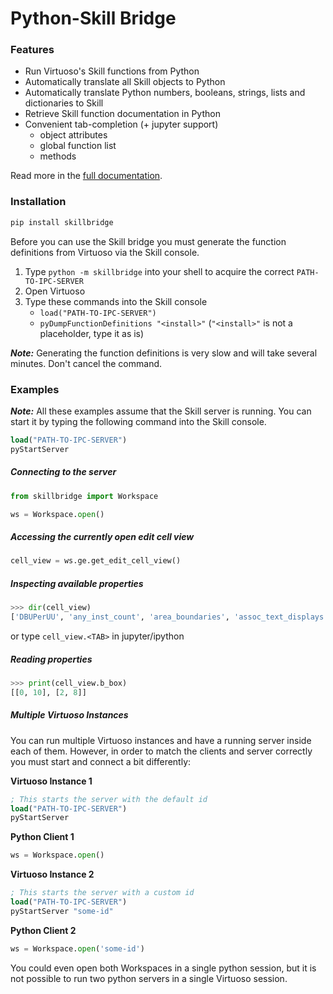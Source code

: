 # Python-Skill Bridge

### Features

- Run Virtuoso's Skill functions from Python
- Automatically translate all Skill objects to Python
- Automatically translate Python numbers, booleans, strings, lists and dictionaries to Skill
- Retrieve Skill function documentation in Python
- Convenient tab-completion (+ jupyter support)
  - object attributes
  - global function list
  - methods

Read more in the [full documentation](#).

### Installation

```bash
pip install skillbridge
```

Before you can use the Skill bridge you must generate the function definitions from
Virtuoso via the Skill console.

1. Type `python -m skillbridge` into your shell to acquire the correct `PATH-TO-IPC-SERVER`
2. Open Virtuoso
2. Type these commands into the Skill console
    - `load("PATH-TO-IPC-SERVER")`
    - `pyDumpFunctionDefinitions "<install>"` (`"<install>"` is not a placeholder, type it as is)

**_Note:_** Generating the function definitions is very slow and will take several
minutes. Don't cancel the command.

### Examples

**_Note:_** All these examples assume that the Skill server is running. You can
start it by typing the following command into the Skill console.

```lisp
load("PATH-TO-IPC-SERVER")
pyStartServer
```

##### Connecting to the server

```python
from skillbridge import Workspace

ws = Workspace.open()
```

##### Accessing the currently open edit cell view

```python
cell_view = ws.ge.get_edit_cell_view()
```

##### Inspecting available properties

```python
>>> dir(cell_view)
['DBUPerUU', 'any_inst_count', 'area_boundaries', 'assoc_text_displays', 'b_box', ...]
```

or type `cell_view.<TAB>` in jupyter/ipython

##### Reading properties

```python
>>> print(cell_view.b_box)
[[0, 10], [2, 8]]
```

##### Multiple Virtuoso Instances

You can run multiple Virtuoso instances and have a running server inside
each of them. However, in order to match the clients and server correctly
you must start and connect a bit differently:

**Virtuoso Instance 1**

```lisp
; This starts the server with the default id
load("PATH-TO-IPC-SERVER")
pyStartServer
```

**Python Client 1**

```python
ws = Workspace.open()
```

**Virtuoso Instance 2**

```lisp
; This starts the server with a custom id
load("PATH-TO-IPC-SERVER")
pyStartServer "some-id"
```

**Python Client 2**

```python
ws = Workspace.open('some-id')
```

You could even open both Workspaces in a single python session, but it
is not possible to run two python servers in a single Virtuoso session.